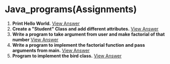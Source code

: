 # Java_programs(Assignments)

1. **Print Hello World.** [View Answer](./hello.java)
2. **Create a "Student" Class and add different attributes.** [View Answer](./Student.java)
3. **Write a program to take argument from user and make factorial of that number** [View Answer](./factorial.java)
4. **Write a program to implement the factorial function and pass arguments from main.** [View Answer](./factorial_args.java)
5. **Program to implement the bird class.** [View Answer](./Oops_Properties.java)
